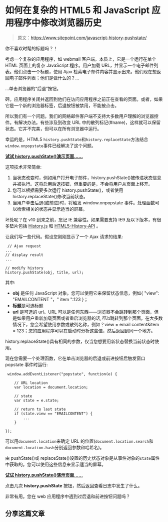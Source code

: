 # 如何在复杂的 HTML5 和 JavaScript 应用程序中修改浏览器历史

> 原文：<https://www.sitepoint.com/javascript-history-pushstate/>

你不喜欢时髦的标题吗？！

考虑一个复杂的应用程序，如 webmail 客户端。本质上，它是一个运行在单个 HTML 页面上的复杂 JavaScript 程序。用户加载 URL，并显示一个电子邮件列表。他们点击一个标题，使用 Ajax 检索电子邮件内容并显示出来。他们现在想返回电子邮件列表；他们是做什么的？…

…单击浏览器的“后退”按钮。

砰。应用程序关闭并返回到他们在访问应用程序之前正在查看的页面。或者，如果它是一个新的浏览器标签，后退按钮被禁用，不能被点击。

所以我们有一个问题。我们的网络邮件客户端不支持大多数用户理解的浏览器控件。有解决办法。有些涉及到改变 URL 中的散列标记(#name)，这样就可以保留状态。它并不完美，但可以在所有浏览器中运行。

幸运的是，HTML5 `history.pushState`和`history.replaceState`方法结合`window.onpopstate`事件已经解决了这个问题。

[**试试 history.pushState()演示页面……**](https://blogs.sitepointstatic.com/examples/tech/history-pushstate/index.html)

这项技术非常简单:

1.  当状态改变时，例如用户打开电子邮件，history.pushState()被传递状态信息并被执行。这将启用后退按钮，但重要的是，不会将用户从页面上移开。
2.  您可以根据需要多次运行 history.pushState()，或者使用 history.replaceState()修改当前状态。
3.  当用户单击后退(或前进)时，将触发 window.onpopstate 事件。处理函数可以检索相关的状态并显示适当的屏幕。

坏处呢？在 v10 到来之前，忘记 IE 兼容性。如果需要支持 IE9 及以下版本，有很多垫片包括 [History.js](https://github.com/balupton/history.js) 和 [HTML5-History-API](https://github.com/devote/HTML5-History-API) 。

让我们写一些代码。假设您刚刚显示了一个 Ajax 请求的结果:

```
 // Ajax request
...
// display result
...

// modify history
history.pushState(obj, title, url); 
```

其中:

*   **obj** 是任何 JavaScript 对象。您可以使用它来保留状态信息，例如{ "view": "EMAILCONTENT "，" item ":123 }；
*   **标题**是可选标题
*   **url** 是可选的 url。URL 可以是任何东西——浏览器不会跳转到那个页面，但是如果用户重新加载页面或者重启浏览器的话,*可以*跳转到那个页面。在大多数情况下，您会希望使用参数或散列名称，例如？view = email content&item = 123；您的应用程序可以在启动时分析这些值，然后返回到同一个地方。

history.replaceState()具有相同的参数，仅当您想要用新状态替换当前状态时使用。

现在您需要一个处理函数，它在单击浏览器的后退或前进按钮后触发窗口 popstate 事件时运行:

```
 window.addEventListener("popstate", function(e) {

	// URL location
	var location = document.location;

	// state
	var state = e.state;

	// return to last state
	if (state.view == "EMAILCONTENT") {
		...
	}

}); 
```

可以用`document.location`来确定 URL 的位置(`document.location.search`和`document.location.hash`分别返回参数和哈希名)。

由 pushState()或 replaceState()设置的历史状态对象是从事件对象的`state`属性中获取的。您可以使用这些信息来显示适当的屏幕。

[**试试 history.pushState()演示页面……**](https://blogs.sitepointstatic.com/examples/tech/history-pushstate/index.html)

点击几次 **history.pushState** 按钮，然后返回查看日志中发生了什么。

非常有用。您在 web 应用程序中遇到过后退和前进按钮问题吗？

## 分享这篇文章